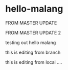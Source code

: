 # hello-malang
FROM MASTER UPDATE

FROM MASTER UPDATE 2

testing out hello malang

this is editing from branch

this is editing from local ....